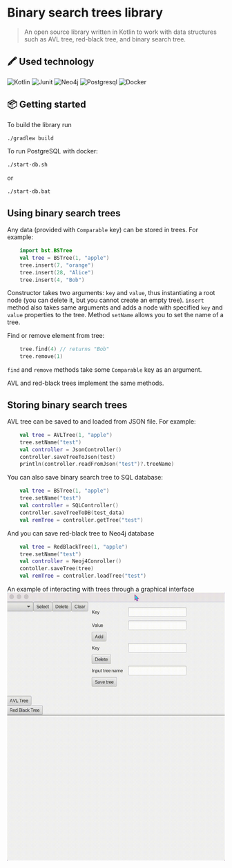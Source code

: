 # Binary search trees library
> An open source library written in Kotlin to work with data structures such as AVL tree, red-black tree, and binary search tree.
## 🖍 Used technology
![Kotlin](https://img.shields.io/badge/-Kotlin-61DAFB?logo=kotlin)
![Junit](https://img.shields.io/badge/Tests-Junit-green)
![Neo4j](https://img.shields.io/badge/Neo4j-008CC1?style=for-the-badge&logo=neo4j&logoColor=white)
![Postgresql](https://img.shields.io/badge/PostgreSQL-316192?style=for-the-badge&logo=postgresql&logoColor=white)
![Docker](https://img.shields.io/badge/Docker-316192?style=for-the-badge&logo=Docker&logoColor=white)
## :package: Getting started
To build the library run

```sh
./gradlew build
```
To run PostgreSQL with docker:
```sh
./start-db.sh
```
or
```sh
./start-db.bat
```

## Using binary search trees
Any data (provided with `Comparable` key) can be stored in trees.
For example:

```kotlin
    import bst.BSTree
    val tree = BSTree(1, "apple")
    tree.insert(7, "orange")
    tree.insert(28, "Alice")
    tree.insert(4, "Bob")
```
Constructor takes two arguments: `key` and `value`, thus instantiating a root node (you can delete it,
but you cannot create an empty tree).
`insert` method also takes same arguments and adds a node with specified `key` and `value` properties to the tree.
Method `setName` allows you to set the name of a tree.

Find or remove element from tree:
```kotlin
    tree.find(4) // returns "Bob"
    tree.remove(1) 
```
`find` and `remove` methods take some `Comparable` key as an argument.

AVL and red-black trees implement the same methods.

## Storing binary search trees
AVL tree can be saved to and loaded from JSON file.
For example:
```kotlin
    val tree = AVLTree(1, "apple")
    tree.setName("test")
    val controller = JsonController()
    controller.saveTreeToJson(test)
    println(controller.readFromJson("test")?.treeName)
```
You can also save binary search tree to SQL database:
```kotlin
    val tree = BSTree(1, "apple")
    tree.setName("test")
    val controller = SQLController()
    controller.saveTreeToDB(test_data)
    val remTree = controller.getTree("test")
```
And you can save red-black tree to Neo4j database
```kotlin
    val tree = RedBlackTree(1, "apple")
    tree.setName("test")
    val controller = Neoj4Conroller()
    contoller.saveTree(tree)
    val remTree = controller.loadTree("test")
```

An example of interacting with trees through a graphical interface
![](https://github.com/spbu-coding-2022/trees-3/blob/add-ui/readme_gif/example1.gif)